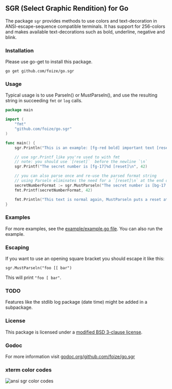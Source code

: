 ## SGR (Select Graphic Rendition) for Go
The package `sgr` provides methods to use colors and text-decoration in ANSI-escape-sequence compatible terminals. It has support for 256-colors and makes available text-decorations such as bold, underline, negative and blink.

### Installation
Please use go-get to install this package.

`go get github.com/foize/go.sgr`

### Usage
Typical usage is to use Parseln() or MustParseln(), and use the resulting string in succeeding `fmt` or `log` calls.

```go
package main

import (
	"fmt"
	"github.com/foize/go.sgr"
)

func main() {
	sgr.Println("This is an example: [fg-red bold] important text [reset] normal text again.")

	// use sgr.Printf like you're used to with fmt
	// note: you should use `[reset]`  before the newline `\n`
	sgr.Printf("The secret number is [fg-17]%d [reset]\n", 42)

	// you can also parse once and re-use the parsed format string
	// using Parseln eliminates the need for a `[reset]\n` at the end of line
	secretNumberFormat := sgr.MustParseln("The secret number is [bg-17 blink]%d")
	fmt.Printf(secretNumberFormat, 42)

	fmt.Println("This text is normal again, MustParseln puts a reset at the end of the line.")
}
```

### Examples
For more examples, see the [example/example.go file](example/example.go). You can also run the example.

### Escaping
If you want to use an opening square bracket you should escape it like this:

`sgr.MustParseln("foo [[ bar")`

This will print `"foo [ bar"`.

### TODO
Features like the stdlib log package (date time) might be added in a subpackage.

### License
This package is licensed under a [modified BSD 3-clause license](https://github.com/foize/go.sgr/blob/master/LICENSE).

### Godoc
For more information visit [godoc.org/github.com/foize/go.sgr](http://godoc.org/github.com/foize/go.sgr)

### xterm color codes
![ansi sgr color codes](https://raw.github.com/foize/go.sgr/master/xterm_color_chart.png)